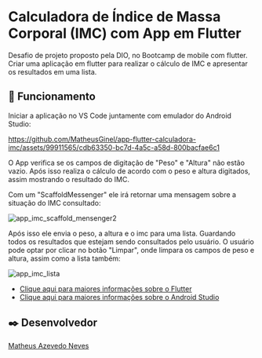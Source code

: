 # Calculadora de Índice de Massa Corporal (IMC) com App em Flutter

Desafio de projeto proposto pela DIO, no Bootcamp de mobile com flutter. Criar uma aplicação em flutter para realizar o cálculo de IMC e apresentar os resultados em uma lista.

## 🚀 Funcionamento
Iniciar a aplicação no VS Code juntamente com emulador do Android Studio:

https://github.com/MatheusGinel/app-flutter-calculadora-imc/assets/99911565/cdb63350-bc7d-4a5c-a58d-800bacfae6c1

O App verifica se os campos de digitação de "Peso" e "Altura" não estão vazio. Após isso realiza o cálculo de acordo com o peso e altura digitados, assim mostrando o resultado do IMC. 

Com um "ScaffoldMessenger" ele irá retornar uma mensagem sobre a situação do IMC consultado:

![app_imc_scaffold_mensenger2](https://github.com/MatheusGinel/app-flutter-calculadora-imc/assets/99911565/cbf1ff18-5589-45e7-9cea-6810be2eb10e)

Após isso ele envia o peso, a altura e o imc para uma lista. Guardando todos os resultados que estejam sendo consultados pelo usuário. O usuário pode optar por clicar no botão "Limpar", onde limpara os campos de peso e altura, assim como a lista também:

![app_imc_lista](https://github.com/MatheusGinel/app-flutter-calculadora-imc/assets/99911565/a1f261c9-82d2-4b33-b5e1-582b24429a04)

- [Clique aqui para maiores informações sobre o Flutter](https://flutter.dev) 
- [Clique aqui para maiores informações sobre o Android Studio](https://developer.android.com/studio)

## ✒️ Desenvolvedor
[Matheus Azevedo Neves](https://github.com/MatheusGinel)

